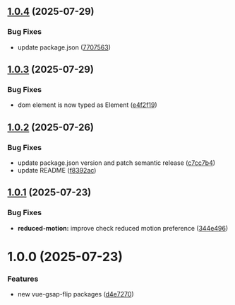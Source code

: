 ## [1.0.4](https://github.com/lavolpecheprogramma/vue-gsap-flip/compare/@vue-gsap-flip/reduced-motion@1.0.3...@vue-gsap-flip/reduced-motion@1.0.4) (2025-07-29)


### Bug Fixes

* update package.json ([7707563](https://github.com/lavolpecheprogramma/vue-gsap-flip/commit/770756345bf90c021c2832d1795d0b61a941b995))

## [1.0.3](https://github.com/lavolpecheprogramma/vue-gsap-flip/compare/@vue-gsap-flip/reduced-motion@1.0.2...@vue-gsap-flip/reduced-motion@1.0.3) (2025-07-29)


### Bug Fixes

* dom element is now typed as Element ([e4f2f19](https://github.com/lavolpecheprogramma/vue-gsap-flip/commit/e4f2f191e74573cbd5a210312dc06fd47f6530f9))

## [1.0.2](https://github.com/lavolpecheprogramma/vue-gsap-flip/compare/@vue-gsap-flip/reduced-motion@1.0.1...@vue-gsap-flip/reduced-motion@1.0.2) (2025-07-26)


### Bug Fixes

* update package.json version and patch semantic release ([c7cc7b4](https://github.com/lavolpecheprogramma/vue-gsap-flip/commit/c7cc7b45f829e8a2f7a75efc486d676c235f9471))
* update README ([f8392ac](https://github.com/lavolpecheprogramma/vue-gsap-flip/commit/f8392ac6e194dbffce99ef358f5e695c245ac754))

## [1.0.1](https://github.com/lavolpecheprogramma/vue-gsap-flip/compare/@vue-gsap-flip/reduced-motion@1.0.0...@vue-gsap-flip/reduced-motion@1.0.1) (2025-07-23)


### Bug Fixes

* **reduced-motion:** improve check reduced motion preference ([344e496](https://github.com/lavolpecheprogramma/vue-gsap-flip/commit/344e4968be180898afc2b3ca1012c6c91c99ee2b))

# 1.0.0 (2025-07-23)


### Features

* new vue-gsap-flip packages ([d4e7270](https://github.com/lavolpecheprogramma/vue-gsap-flip/commit/d4e727068186b125248152d10e7ead20df6dd36c))
